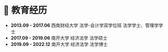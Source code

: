 # 📖 教育经历
- **2013.09 - 2017.06** 西南财经大学 法学-会计学双学位班 法学学士、管理学学士
- **2017.09 - 2019.06** 南开大学 经济法学 法学硕士
- **2019.09 - 2022.12** 南开大学 经济法学 法学博士
